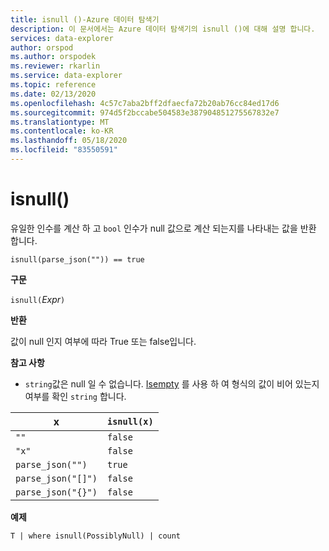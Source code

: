 ```yaml
---
title: isnull ()-Azure 데이터 탐색기
description: 이 문서에서는 Azure 데이터 탐색기의 isnull ()에 대해 설명 합니다.
services: data-explorer
author: orspod
ms.author: orspodek
ms.reviewer: rkarlin
ms.service: data-explorer
ms.topic: reference
ms.date: 02/13/2020
ms.openlocfilehash: 4c57c7aba2bff2dfaecfa72b20ab76cc84ed17d6
ms.sourcegitcommit: 974d5f2bccabe504583e387904851275567832e7
ms.translationtype: MT
ms.contentlocale: ko-KR
ms.lasthandoff: 05/18/2020
ms.locfileid: "83550591"
---
```

# <a name="isnull"></a>isnull()

유일한 인수를 계산 하 고 `bool` 인수가 null 값으로 계산 되는지를 나타내는 값을 반환 합니다.

```kusto
isnull(parse_json("")) == true
```

**구문**

`isnull(`*Expr*`)`

**반환**

값이 null 인지 여부에 따라 True 또는 false입니다.

**참고 사항**

* `string`값은 null 일 수 없습니다. [Isempty](./isemptyfunction.md) 를 사용 하 여 형식의 값이 비어 있는지 여부를 확인 `string` 합니다.

|x                |`isnull(x)`|
|-----------------|-----------|
|`""`             |`false`    |
|`"x"`            |`false`    |
|`parse_json("")`  |`true`     |
|`parse_json("[]")`|`false`    |
|`parse_json("{}")`|`false`    |

**예제**

```kusto
T | where isnull(PossiblyNull) | count
```